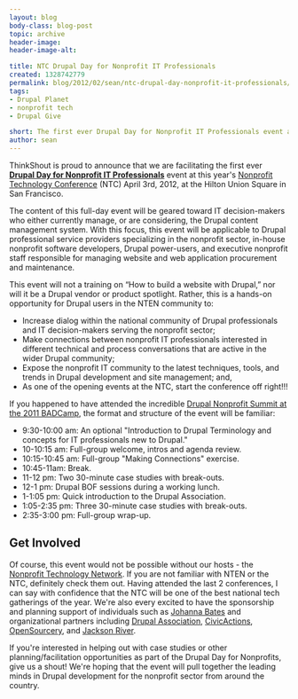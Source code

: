 ```yaml
---
layout: blog
body-class: blog-post
topic: archive
header-image:
header-image-alt:

title: NTC Drupal Day for Nonprofit IT Professionals
created: 1328742779
permalink: blog/2012/02/sean/ntc-drupal-day-nonprofit-it-professionals/
tags:
- Drupal Planet
- nonprofit tech
- Drupal Give

short: The first ever Drupal Day for Nonprofit IT Professionals event at NTC.
author: sean
---
```

ThinkShout is proud to announce that we are facilitating the first ever __[Drupal Day for Nonprofit IT Professionals](http://www.nten.org/ntc/precon/drupal)__ event at this year's [Nonprofit Technology Conference](http://www.nten.org/ntc) (NTC) April 3rd, 2012, at the Hilton Union Square in San Francisco.

The content of this full-day event will be geared toward IT decision-makers who either currently manage, or are considering, the Drupal content management system. With this focus, this event will be applicable to Drupal professional service providers specializing in the nonprofit sector, in-house nonprofit software developers, Drupal power-users, and executive nonprofit staff responsible for managing website and web application procurement and maintenance.

This event will not a training on “How to build a website with Drupal,” nor will it be a Drupal vendor or product spotlight. Rather, this is a hands-on opportunity for Drupal users in the NTEN community to:

* Increase dialog within the national community of Drupal professionals and IT decision-makers serving the nonprofit sector;
* Make connections between nonprofit IT professionals interested in different technical and process conversations that are active in the wider Drupal community;
* Expose the nonprofit IT community to the latest techniques, tools, and trends in Drupal development and site management; and,
* As one of the opening events at the NTC, start the conference off right!!!

If you happened to have attended the incredible [Drupal Nonprofit Summit at the 2011 BADCamp](http://2011.badcamp.net/drupal-non-profit-summit), the format and structure of the event will be familiar:

* 9:30-10:00 am: An optional "Introduction to Drupal Terminology and concepts for IT professionals new to Drupal."
* 10-10:15 am: Full-group welcome, intros and agenda review.
* 10:15-10:45 am: Full-group "Making Connections" exercise.
* 10:45-11am: Break.
* 11-12 pm: Two 30-minute case studies with break-outs.
* 12-1 pm: Drupal BOF sessions during a working lunch.
* 1-1:05 pm: Quick introduction to the Drupal Association.
* 1:05-2:35 pm: Three 30-minute case studies with break-outs.
* 2:35-3:00 pm: Full-group wrap-up.

## Get Involved

Of course, this event would not be possible without our hosts - the [Nonprofit Technology Network](http://nten.org). If you are not familiar with NTEN or the NTC, definitely check them out. Having attended the last 2 conferences, I can say with confidence that the NTC will be one of the best national tech gatherings of the year. We're also every excited to have the sponsorship and planning support of individuals such as [Johanna Bates](http://johannabates.com/) and organizational partners including [Drupal Association](https://association.drupal.org/), [CivicActions](http://civicactions.com/), [OpenSourcery](http://opensourcery.com), and [Jackson River](http://jacksonriver.com/).

If you're interested in helping out with case studies or other planning/facilitation opportunities as part of the Drupal Day for Nonprofits, give us a shout! We're hoping that the event will pull together the leading minds in Drupal development for the nonprofit sector from around the country.
